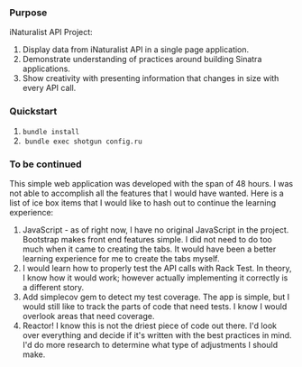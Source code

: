 
### Purpose
iNaturalist API Project:

1. Display data from iNaturalist API in a single page application. 
2. Demonstrate understanding of practices around building Sinatra applications.
3. Show creativity with presenting information that changes in size with every API call. 

### Quickstart

1.  `bundle install`
2.  `bundle exec shotgun config.ru`

### To be continued

This simple web application was developed with the span of 48 hours. I was not able to accomplish all the features that I would have wanted. Here is a list of ice box items that I would like to hash out to continue the learning experience:

1. JavaScript - as of right now, I have no original JavaScript in the project. Bootstrap makes front end features simple. I did not need to do too much when it came to creating the tabs. It would have been a better learning experience for me to create the tabs myself. 
2. I would learn how to properly test the API calls with Rack Test. In theory, I know how it would work; however actually implementing it correctly is a different story. 
3. Add simplecov gem to detect my test coverage. The app is simple, but I would still like to track the parts of code that need tests. I know I would overlook areas that need coverage. 
4. Reactor! I know this is not the driest piece of code out there. I'd look over everything and decide if it's written with the best practices in mind. I'd do more research to determine what type of adjustments I should make. 
